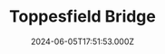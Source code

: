 ---
date: 2024-06-05T17:51:53.000Z
title: Toppesfield Bridge
latitude: 52.04077641340885
longitude: 0.9519222660170001
category: checkin
---